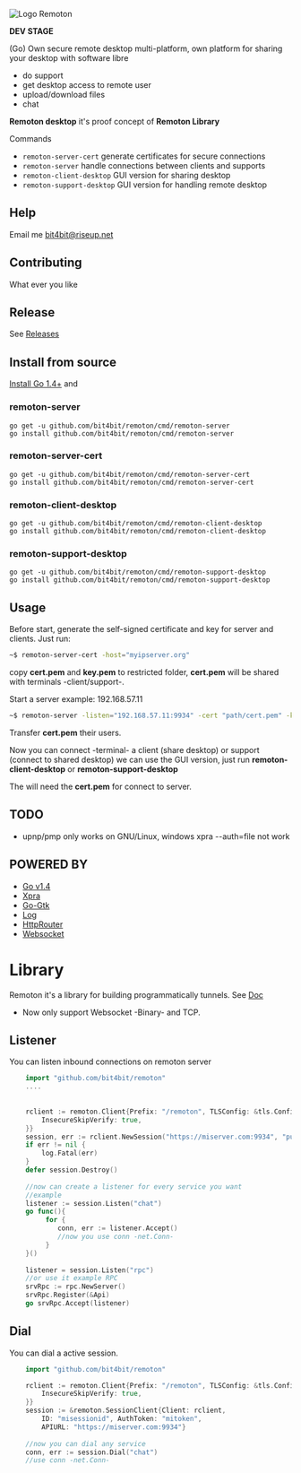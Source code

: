 ![Logo Remoton](https://cloud.githubusercontent.com/assets/1474826/8950994/543baebc-358e-11e5-886c-d4c440d3417f.png)

**DEV STAGE**

(Go) Own secure remote desktop multi-platform, own platform for sharing your desktop with software libre

  * do support
  * get desktop access to remote user
  * upload/download files
  * chat
  
**Remoton desktop** it's proof concept of **Remoton Library**

Commands
  * `remoton-server-cert` generate certificates for secure connections
  * `remoton-server` handle connections between clients and supports
  * `remoton-client-desktop` GUI version for sharing desktop
  * `remoton-support-desktop` GUI version for handling remote desktop

## Help

Email me bit4bit@riseup.net

## Contributing

What ever you like

## Release

See [Releases](https://github.com/bit4bit/remoton/releases/)

## Install from source

[Install Go 1.4+](http://golang.org/doc/install) and


### remoton-server

```
go get -u github.com/bit4bit/remoton/cmd/remoton-server
go install github.com/bit4bit/remoton/cmd/remoton-server
```

### remoton-server-cert

```
go get -u github.com/bit4bit/remoton/cmd/remoton-server-cert
go install github.com/bit4bit/remoton/cmd/remoton-server-cert
```

### remoton-client-desktop

```
go get -u github.com/bit4bit/remoton/cmd/remoton-client-desktop
go install github.com/bit4bit/remoton/cmd/remoton-client-desktop
```


### remoton-support-desktop

```
go get -u github.com/bit4bit/remoton/cmd/remoton-support-desktop
go install github.com/bit4bit/remoton/cmd/remoton-support-desktop
```


## Usage

Before start, generate the self-signed certificate and key for server and clients.
Just run:

~~~bash
~$ remoton-server-cert -host="myipserver.org"
~~~

copy **cert.pem** and **key.pem** to restricted folder, **cert.pem**  will be
shared with terminals -client/support-.

Start a server example: 192.168.57.11

~~~bash
~$ remoton-server -listen="192.168.57.11:9934" -cert "path/cert.pem" -key="path/key.pem"-auth-token="public"
~~~

Transfer **cert.pem** their users.

Now you can connect -terminal- a client (share desktop) or support (connect to shared desktop)
we can use the GUI version, just run **remoton-client-desktop** or **remoton-support-desktop**

The will need the **cert.pem** for connect to server.


## TODO

  * upnp/pmp only works on GNU/Linux, windows xpra --auth=file not work

## POWERED BY

  * [Go v1.4](http://golang.org/)
  * [Xpra](http://www.xpra.org)
  * [Go-Gtk](github.com/mattn/go-gtk)
  * [Log](github.com/Sirupsen/logrus)
  * [HttpRouter](github.com/julienschmidt/httprouter)
  * [Websocket](golang.org/x/net/websocket)

# Library

Remoton it's a library for building programmatically tunnels.
See [Doc](http://godoc.org/github.com/bit4bit/remoton)

  * Now only support Websocket -Binary- and TCP.


## Listener

You can listen inbound connections on remoton server
~~~go
	import "github.com/bit4bit/remoton"
	....
	
	
	rclient := remoton.Client{Prefix: "/remoton", TLSConfig: &tls.Config{
		InsecureSkipVerify: true,
	}}
	session, err := rclient.NewSession("https://miserver.com:9934", "public")
	if err != nil {
		log.Fatal(err)
	}
	defer session.Destroy()
	
	//now can create a listener for every service you want
	//example
	listener := session.Listen("chat")
	go func(){
		 for {
			conn, err := listener.Accept()
			//now you use conn -net.Conn-
		 }
	}()
	
	listener = session.Listen("rpc")
	//or use it example RPC
	srvRpc := rpc.NewServer()
	srvRpc.Register(&Api)
	go srvRpc.Accept(listener)
~~~

## Dial

You can dial a active session.
~~~go
    import "github.com/bit4bit/remoton"

	rclient := remoton.Client{Prefix: "/remoton", TLSConfig: &tls.Config{
		InsecureSkipVerify: true,
	}}
	session := &remoton.SessionClient{Client: rclient,
		ID: "misessionid", AuthToken: "mitoken",
		APIURL: "https://miserver.com:9934"}
	
	//now you can dial any service
	conn, err := session.Dial("chat")
	//use conn -net.Conn-
~~~

